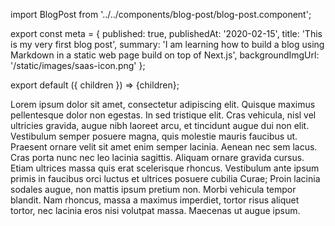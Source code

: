 import BlogPost from '../../components/blog-post/blog-post.component';

export const meta = {
published: true,
publishedAt: '2020-02-15',
title: 'This is my very first blog post',
summary:
'I am learning how to build a blog using Markdown in a static web page build on top of Next.js',
backgroundImgUrl: '/static/images/saas-icon.png'
};

export default ({ children }) => <BlogPost meta={meta}>{children}</BlogPost>;

Lorem ipsum dolor sit amet, consectetur adipiscing elit. Quisque maximus pellentesque dolor non egestas. In sed tristique elit. Cras vehicula, nisl vel ultricies gravida, augue nibh laoreet arcu, et tincidunt augue dui non elit. Vestibulum semper posuere magna, quis molestie mauris faucibus ut. Praesent ornare velit sit amet enim semper lacinia. Aenean nec sem lacus. Cras porta nunc nec leo lacinia sagittis. Aliquam ornare gravida cursus. Etiam ultrices massa quis erat scelerisque rhoncus. Vestibulum ante ipsum primis in faucibus orci luctus et ultrices posuere cubilia Curae; Proin lacinia sodales augue, non mattis ipsum pretium non. Morbi vehicula tempor blandit. Nam rhoncus, massa a maximus imperdiet, tortor risus aliquet tortor, nec lacinia eros nisi volutpat massa. Maecenas ut augue ipsum.
